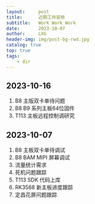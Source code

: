 ```yaml
---
layout:     post
title:      近期工作安排
subtitle:   Work Work Work
date:       2023-10-07
author:     LXG
header-img: img/post-bg-rwd.jpg
catalog: true
top: true
tags:
    - dir
---
```


## 2023-10-16

1. B8 主版双卡单待问题
2. B8 B9 系列主板64位固件
3. T113 主板远程控制调研究

## 2023-10-07

1. B8 主板双卡单待调试
2. B8 BAM MIPI 屏幕调试
3. 流量统计需求
4. 死机问题跟踪
5. T113 SDK 代码上库
6. RK3568 新主板进度跟踪
7. 定昌花屏问题跟踪








